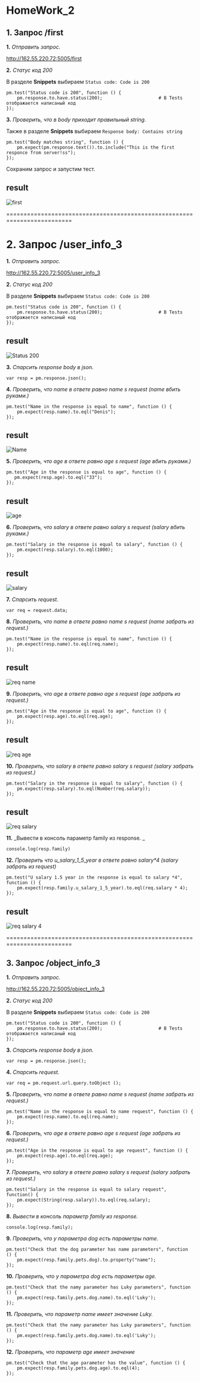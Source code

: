 # HomeWork_2

## 1. Запрос /first

**1.** _Отправить запрос._ 

http://162.55.220.72:5005/first 

**2.** _Статус код 200_ 

В разделе **Snippets** выбираем `Status code: Code is 200`


```
pm.test("Status code is 200", function () {                          
    pm.response.to.have.status(200);                     # В Tests отображается написаный код
});
```
**3.** _Проверить, что в body приходит правильный string._ 

Также в разделе **Snippets** выбираем `Response body: Contains string`
```
pm.test("Body matches string", function () {
    pm.expect(pm.response.text()).to.include("This is the first responce from server!ss");
});
```

Сохраним запрос и запустим тест.

## result

![first](https://github.com/h1stav/Postman/assets/83788756/837d3c4e-7137-4c95-9acf-1cb94322ac48)

=========================================================================


# 2. Запрос /user_info_3

**1.** _Отправить запрос._

http://162.55.220.72:5005/user_info_3 


**2.** _Статус код 200_ 

В разделе **Snippets** выбираем `Status code: Code is 200`

```
pm.test("Status code is 200", function () {                          
    pm.response.to.have.status(200);                     # В Tests отображается написаный код
});
```
## result

![Status 200 ](https://github.com/h1stav/Postman/assets/83788756/a957b453-110b-42a7-ab80-82904be8b693)


**3.** _Спарсить response body в json._
```
var resp = pm.response.json();
```


**4.** _Проверить, что name в ответе равно name s request (name вбить руками.)_
```
pm.test("Name in the response is equal to name", function () {
    pm.expect(resp.name).to.eql("Denis");
});
```
## result

![Name ](https://github.com/h1stav/Postman/assets/83788756/401fc6ff-bb24-4a81-ad9e-2fc1601976e2)


**5.** _Проверить, что age в ответе равно age s request (age вбить руками.)_
```
pm.test("Age in the response is equal to age", function () {
   pm.expect(resp.age).to.eql("33");
});
```
## result

![age ](https://github.com/h1stav/Postman/assets/83788756/1c49512c-2bae-4e42-aa4d-7945336cd781)


**6.** _Проверить, что salary в ответе равно salary s request (salary вбить руками.)_
```
pm.test("Salary in the response is equal to salary", function () {
    pm.expect(resp.salary).to.eql(1000);
});
```
## result

![salary](https://github.com/h1stav/Postman/assets/83788756/a45099fe-8ae1-49a8-8e14-8a36de12b6bb)


**7.** _Спарсить request._ 
```
var req = request.data;
```


**8.** _Проверить, что name в ответе равно name s request (name забрать из request.)_
```
pm.test("Name in the response is equal to name", function () {
    pm.expect(resp.name).to.eql(req.name);
});
```
## result

![req name](https://github.com/h1stav/Postman/assets/83788756/98902a70-7654-4f32-96b6-255b3e215b3f)


**9.** _Проверить, что age в ответе равно age s request (age забрать из request.)_
```
pm.test("Age in the response is equal to age", function () {
    pm.expect(resp.age).to.eql(req.age);
});
```
## result

![req age](https://github.com/h1stav/Postman/assets/83788756/6aba9299-9ef8-4650-a185-352571ac94ea)


**10.** _Проверить, что salary в ответе равно salary s request (salary забрать из request.)_ 
```
pm.test("Salary in the response is equal to salary", function () {
    pm.expect(resp.salary).to.eql(Number(req.salary));
});
```
## result

![req salary](https://github.com/h1stav/Postman/assets/83788756/23b7d8d3-25eb-457a-84ae-3e4e8ffc6c30)


**11.** _Вывести в консоль параметр family из response. _
```
console.log(resp.family)
```


**12.** _Проверить что u_salary_1_5_year в ответе равно salary*4 (salary забрать из request)_
```
pm.test("U salary 1.5 year in the response is equal to salary *4", function () {
    pm.expect(resp.family.u_salary_1_5_year).to.eql(req.salary * 4);
});
```
## result

![req salary 4](https://github.com/h1stav/Postman/assets/83788756/e40013a3-bd0f-4e4f-a3c7-99a57a01fcf0)



=========================================================================

## 3. Запрос /object_info_3

**1.** _Отправить запрос._ 

http://162.55.220.72:5005/object_info_3 

**2.** _Статус код 200_ 

В разделе **Snippets** выбираем `Status code: Code is 200`


```
pm.test("Status code is 200", function () {                          
    pm.response.to.have.status(200);                     # В Tests отображается написаный код
});
```

**3.** _Спарсить response body в json._
```
var resp = pm.response.json();
```

**4.** _Спарсить request._
```
var req = pm.request.url.query.toObject ();
```

**5.** _Проверить, что name в ответе равно name s request (name забрать из request.)_
```
pm.test("Name in the response is equal to name request", function () {
    pm.expect(resp.name).to.eql(req.name);
});
```

**6.** _Проверить, что age в ответе равно age s request (age забрать из request.)_
```
pm.test("Age in the response is equal to age request", function () {
    pm.expect(resp.age).to.eql(req.age);
});
```

**7.** _Проверить, что salary в ответе равно salary s request (salary забрать из request.)_
```
pm.test("Salary in the response is equal to salary request", function() {
    pm.expect(String(resp.salary)).to.eql(req.salary);
});
```

**8.** _Вывести в консоль параметр family из response._
```
console.log(resp.family);
```

**9.** _Проверить, что у параметра dog есть параметры name._
```
pm.test("Check that the dog parameter has name parameters", function () {
    pm.expect(resp.family.pets.dog).to.property("name");
});
```

**10.** _Проверить, что у параметра dog есть параметры age._
```
pm.test("Check that the namy parameter has Luky parameters", function () {
    pm.expect(resp.family.pets.dog.name).to.eql('Luky');
});
```

**11.** _Проверить, что параметр name имеет значение Luky._
```
pm.test("Check that the namy parameter has Luky parameters", function () {
    pm.expect(resp.family.pets.dog.name).to.eql('Luky');
});
```
**12.** _Проверить, что параметр age имеет значение_ 
```
pm.test("Check that the age parameter has the value", function () {
    pm.expect(resp.family.pets.dog.age).to.eql(4);
});
```
